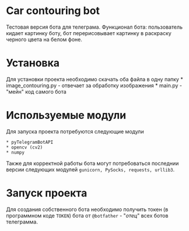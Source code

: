 # Car contouring bot
Тестовая версия бота для телеграма. Функционал бота: пользователь кидает картинку боту, бот перерисовывает картинку в раскраску черного цвета на белом фоне.

# Установка
Для установки проекта необходимо скачать оба файла в одну папку
    * image_contouring.py - отвечает за обработку изображения
    * main.py - "мейн" код самого бота
# Используемые модули
Для запуска проекта потребуются следующие модули
```
* pyTelegramBotAPI
* opencv (cv2)
* numpy
```

Также для корректной работы бота могут потребоваться последнии версии следующих модулей `gunicorn, PySocks, requests, urllib3`.

# Запуск проекта
Для создания собственного бота необходимо получить токен (в программном коде `TOKEN`) бота от `@botfather` - "*отец*" всех ботов телеграмма.

